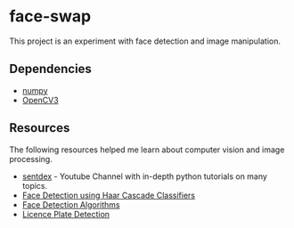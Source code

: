 # face-swap

This project is an experiment with face detection and image manipulation. 

## Dependencies
* <a href="http://www.numpy.org" target="_blank">numpy</a>
* <a href="http://opencv.org">OpenCV3</a>

## Resources
The following resources helped me learn about computer vision and image processing.

* <a href="https://www.youtube.com/playlist?list=PLQVvvaa0QuDdttJXlLtAJxJetJcqmqlQq">sentdex</a> - Youtube Channel with in-depth python tutorials on many topics.
* <a href="http://www.bogotobogo.com/python/OpenCV_Python/python_opencv3_Image_Object_Detection_Face_Detection_Haar_Cascade_Classifiers.php">Face Detection using Haar Cascade Classifiers</a>
* <a href="https://facedetection.com/algorithms/">Face Detection Algorithms</a>
* <a href="https://www.youtube.com/watch?v=oBAOdj8HABc">Licence Plate Detection</a>
